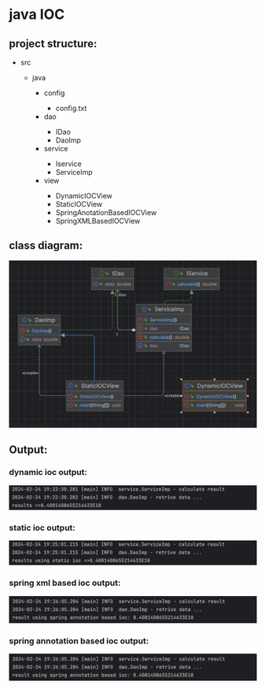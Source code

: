 <h1>java IOC</h1>
<h2>project structure:</h2>
<ul>
    <li>src</li>
        <ul>
            <li>java</li>
                <ul>
                    <li>config</li>
                    <ul>
                       <li>config.txt</li> 
                    </ul>  
                    <li>dao</li>
                    <ul>
                       <li>IDao</li> 
                       <li>DaoImp</li> 
                    </ul> 
                    <li>service</li>
                        <ul>
                            <li>Iservice</li> 
                            <li>ServiceImp</li> 
                        </ul> 
                    <li>view</li>
                        <ul>
                            <li>DynamicIOCView</li> 
                            <li>StaticIOCView</li> 
                            <li>SpringAnotationBasedIOCView</li> 
                            <li>SpringXMLBasedIOCView</li> 
                        </ul> 
                </ul>
        </ul>
</ul>

<h2>class diagram:</h2>
<img src="assets/screenshot/diagram.png">
<h2>Output:</h2>
<h3>dynamic ioc output:</h3>
<img src="assets/screenshot/dynamicIOC.png">
<h3>static ioc output:</h3>
<img src="assets/screenshot/staticIOC.png">
<h3>spring xml based  ioc output:</h3>
<img src="assets/screenshot/springAnnotationBasedIOC.png">
<h3>spring annotation based ioc output:</h3>
<img src="assets/screenshot/springAnnotationBasedIOC.png">

